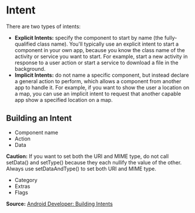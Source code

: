 # Intent
There are two types of intents:
* **Explicit Intents:** specify the component to start by name (the fully-qualified class name). You'll typically use an explicit intent to start a component in your own app, because you know the class name of the activity or service you want to start. For example, start a new activity in response to a user action or start a service to download a file in the background.
* **Implicit Intents:** do not name a specific component, but instead declare a general action to perform, which allows a component from another app to handle it. For example, if you want to show the user a location on a map, you can use an implicit intent to request that another capable app show a specified location on a map.

## Building an Intent
* Component name
* Action
* Data

**Caution:** If you want to set both the URI and MIME type, do not call setData() and setType() because they each nullify the value of the other. Always use setDataAndType() to set both URI and MIME type.

* Category
* Extras
* Flags

**Source:** [Android Developer: Building Intents](http://developer.android.com/guide/components/intents-filters.html#Building) 
